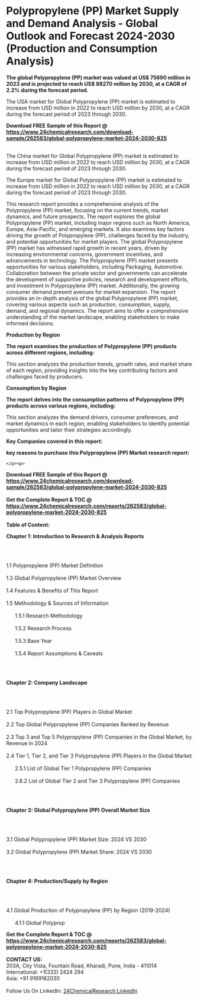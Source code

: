 <h1>Polypropylene (PP) Market Supply and Demand Analysis - Global Outlook and Forecast 2024-2030 (Production and Consumption Analysis)</h1><p><strong>The global Polypropylene (PP) market was valued at US$ 75690 million in 2023 and is projected to reach US$ 88270 million by 2030, at a CAGR of 2.2% during the forecast period.</strong></p><p>
</p><p>The USA market for Global Polypropylene (PP) market is estimated to increase from USD million in 2022 to reach USD million by 2030, at a CAGR during the forecast period of 2023 through 2030.</p><div><b>Download FREE Sample of this Report @ 
            <a href="https://www.24chemicalresearch.com/download-sample/262583/global-polypropylene-market-2024-2030-825">
            https://www.24chemicalresearch.com/download-sample/262583/global-polypropylene-market-2024-2030-825</a></b></div><br><p>
</p><p>The China market for Global Polypropylene (PP) market is estimated to increase from USD million in 2022 to reach USD million by 2030, at a CAGR during the forecast period of 2023 through 2030.</p><p>
</p><p>The Europe market for Global Polypropylene (PP) market is estimated to increase from USD million in 2022 to reach USD million by 2030, at a CAGR during the forecast period of 2023 through 2030.</p><p>
</p><p>This research report provides a comprehensive analysis of the Polypropylene (PP) market, focusing on the current trends, market dynamics, and future prospects. The report explores the global Polypropylene (PP) market, including major regions such as North America, Europe, Asia-Pacific, and emerging markets. It also examines key factors driving the growth of Polypropylene (PP), challenges faced by the industry, and potential opportunities for market players. The global Polypropylene (PP) market has witnessed rapid growth in recent years, driven by increasing environmental concerns, government incentives, and advancements in technology. The Polypropylene (PP) market presents opportunities for various stakeholders, including Packaging, Automotive. Collaboration between the private sector and governments can accelerate the development of supportive policies, research and development efforts, and investment in Polypropylene (PP) market. Additionally, the growing consumer demand present avenues for market expansion. The report provides an in-depth analysis of the global Polypropylene (PP) market, covering various aspects such as production, consumption, supply, demand, and regional dynamics. The report aims to offer a comprehensive understanding of the market landscape, enabling stakeholders to make informed decisions.</p><p>
</p><p><strong>Production by Region</strong></p><p>
</p><p><strong>The report examines the production of Polypropylene (PP) products across different regions, including:</strong></p><p>
</p><p>
</p><p>This section analyzes the production trends, growth rates, and market share of each region, providing insights into the key contributing factors and challenges faced by producers.</p><p>
</p><p><strong>Consumption by Region</strong></p><p>
</p><p><strong>The report delves into the consumption patterns of Polypropylene (PP) products across various regions, including:</strong></p><p>
</p><p>
</p><p>This section analyzes the demand drivers, consumer preferences, and market dynamics in each region, enabling stakeholders to identify potential opportunities and tailor their strategies accordingly.</p><p>
<strong>Key Companies covered in this report:</strong></p><p>
</p><p>
</p><p><strong>key reasons to purchase this Polypropylene (PP) Market research report:</strong></p><p>

	</p><p>

</p><div><b>Download FREE Sample of this Report @ 
            <a href="https://www.24chemicalresearch.com/download-sample/262583/global-polypropylene-market-2024-2030-825">
            https://www.24chemicalresearch.com/download-sample/262583/global-polypropylene-market-2024-2030-825</a></b></div><br><div><b>Get the Complete Report & TOC @ 
            <a href="https://www.24chemicalresearch.com/reports/262583/global-polypropylene-market-2024-2030-825">
            https://www.24chemicalresearch.com/reports/262583/global-polypropylene-market-2024-2030-825</a></b></div><br>
            <b>Table of Content:</b><p><p><strong>Chapter 1: Introduction to Research &amp; Analysis Reports</strong></p><br />
<br />
<p>1.1 Polypropylene (PP) Market Definition<br /><br />
1.3 Global Polypropylene (PP) Market Overview<br /><br />
1.4 Features &amp; Benefits of This Report<br /><br />
1.5 Methodology &amp; Sources of Information<br /><br />
&nbsp;&nbsp;&nbsp;&nbsp;&nbsp; 1.5.1 Research Methodology<br /><br />
&nbsp;&nbsp;&nbsp;&nbsp;&nbsp; 1.5.2 Research Process<br /><br />
&nbsp;&nbsp;&nbsp;&nbsp;&nbsp; 1.5.3 Base Year<br /><br />
&nbsp;&nbsp;&nbsp;&nbsp;&nbsp; 1.5.4 Report Assumptions &amp; Caveats</p><br />
<br />
<p><strong>Chapter 2: Company Landscape</strong></p><br />
<br />
<p>2.1 Top Polypropylene (PP) Players in Global Market<br /><br />
2.2 Top Global Polypropylene (PP) Companies Ranked by Revenue<br /><br />
2.3 Top 3 and Top 5 Polypropylene (PP) Companies in the Global Market, by Revenue in 2024<br /><br />
2.4 Tier 1, Tier 2, and Tier 3 Polypropylene (PP) Players in the Global Market<br /><br />
&nbsp;&nbsp;&nbsp;&nbsp;&nbsp; 2.5.1 List of Global Tier 1 Polypropylene (PP) Companies<br /><br />
&nbsp;&nbsp;&nbsp;&nbsp;&nbsp; 2.6.2 List of Global Tier 2 and Tier 3 Polypropylene (PP) Companies</p><br />
<br />
<p><strong>Chapter 3: Global Polypropylene (PP) Overall Market Size</strong></p><br />
<br />
<p>3.1 Global Polypropylene (PP) Market Size: 2024 VS 2030<br /><br />
3.2 Global Polypropylene (PP) Market Share: 2024 VS 2030</p><br />
<br />
<p><strong>Chapter 4: Production/Supply by Region</strong></p><br />
<br />
<p>4.1 Global Production of Polypropylene (PP) by Region (2019-2024)<br /><br />
&nbsp;&nbsp;&nbsp;&nbsp;&nbsp; 4.1.1 Global Polyprop</p><div><b>Get the Complete Report & TOC @ 
            <a href="https://www.24chemicalresearch.com/reports/262583/global-polypropylene-market-2024-2030-825">
            https://www.24chemicalresearch.com/reports/262583/global-polypropylene-market-2024-2030-825</a></b></div><br><b>CONTACT US:</b><br>
            203A, City Vista, Fountain Road, Kharadi, Pune, India - 411014<br>
            International: +1(332) 2424 294<br>
            Asia: +91 9169162030 <br><br>
            Follow Us On LinkedIn: <a href="https://www.linkedin.com/company/24chemicalresearch/">24ChemicalResearch LinkedIn</a>